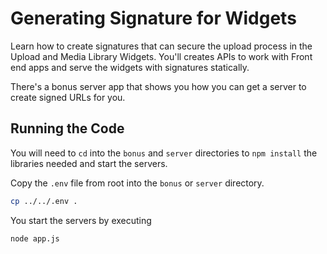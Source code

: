 # Generating Signature for Widgets

Learn how to create signatures that can secure the upload process in the Upload and Media Library Widgets.  You'll creates APIs to work with Front end apps and serve the widgets with signatures statically.

There's a bonus server app that shows you how you can get a server to create signed URLs for you.

## Running the Code

You will need to `cd` into the `bonus` and `server` directories to `npm install` the libraries needed and start the servers.

Copy the `.env` file from root into the `bonus` or `server` directory.
```bash
cp ../../.env .
```

You start the servers by executing

```bash
node app.js
```